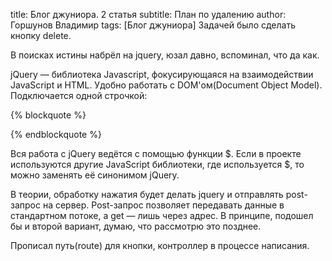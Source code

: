 title: Блог джуниора. 2 статья subtitle: План по удалению author: Горшунов Владимир tags: [Блог джуниора]
Задачей было сделать кнопку delete.<!-- more -->

В поисках истины набрёл на jquery, юзал давно, вспоминал, что да как.

jQuery — библиотека Javascript, фокусирующаяся на взаимодействии JavaScript и HTML.
Удобно работать с DOM'ом(Document Object Model). Подключается одной строчкой:

{% blockquote %}
<script type="text/javascript" src="/js/jquery-2.0.3.js"></script>
{% endblockquote %}

Вся работа с jQuery ведётся с помощью функции $. Если в проекте используются другие JavaScript библиотеки, где используется $, то можно заменять её синонимом jQuery.

В теории, обработку нажатия будет делать jquery и отправлять post-запрос на сервер.
Post-запрос позволяет передавать данные в стандартном потоке, а get — лишь через адрес. В принципе, подошел бы и второй вариант, думаю, что рассмотрю это позднее.

Прописал путь(route) для кнопки, контроллер в процессе написания.
